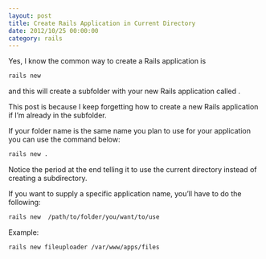 ```yaml
---
layout: post
title: Create Rails Application in Current Directory
date: 2012/10/25 00:00:00
category: rails 
---
```


Yes, I know the common way to create a Rails application is

```bash
rails new 
```

and this will create a subfolder with your new Rails application called .

This post is because I keep forgetting how to create a new Rails application if I’m already in the subfolder.

If your folder name is the same name you plan to use for your application you can use the command below:

```bash
rails new .
```

Notice the period at the end telling it to use the current directory instead of creating a subdirectory.

If you want to supply a specific application name, you’ll have to do the following:

```bash
rails new  /path/to/folder/you/want/to/use
```

Example:

```bash
rails new fileuploader /var/www/apps/files
```
